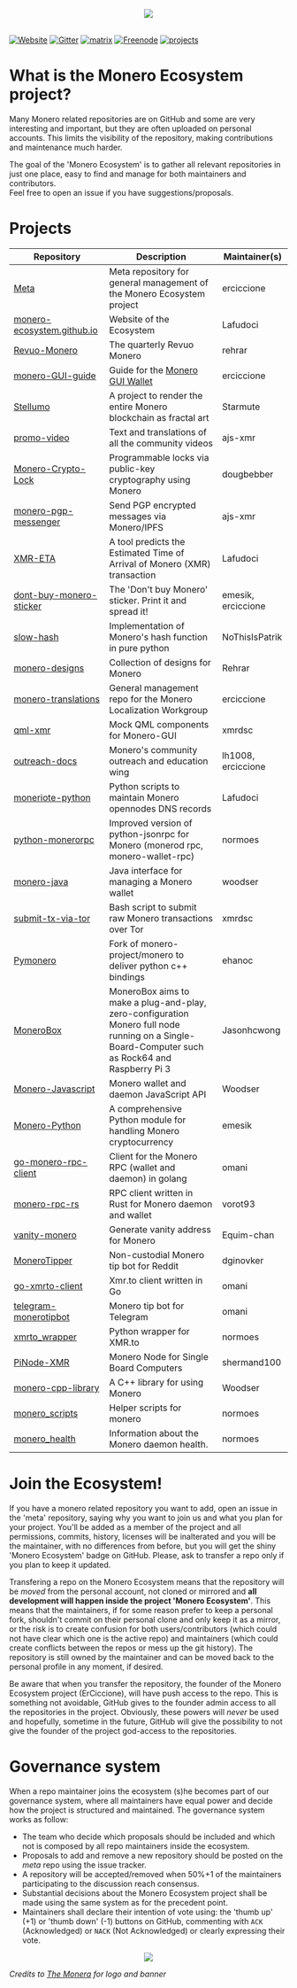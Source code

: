 <div align="center"> 
<img src="media/ecosystem-banner.png">
</div>
&nbsp;

[![Website](https://img.shields.io/badge/website-moneroecosystem.org-brightgreen.svg)](https://moneroecosystem.org) 
[![Gitter](https://badges.gitter.im/monero-ecosystem/community.svg)](https://gitter.im/monero-ecosystem/community) 
[![matrix](https://img.shields.io/badge/chat-on%20matrix-blue.svg)](https://matrix.to/#/!sBrxbtGMtBmLLutGCb:matrix.org) 
[![Freenode](https://img.shields.io/badge/chat-on%20Freenode-orange.svg)](https://webchat.freenode.net/?channels=monero-ecosystem) 
[![projects](https://img.shields.io/badge/Projects-32-red.svg)](#projects)

# What is the Monero Ecosystem project?
Many Monero related repositories are on GitHub and some are very interesting and important, but they are often uploaded on personal accounts. This limits the visibility of the repository, making contributions and maintenance much harder.
&nbsp;

The goal of the 'Monero Ecosystem' is to gather all relevant repositories in just one place, easy to find and manage for both maintainers and contributors.  
Feel free to open an issue if you have suggestions/proposals.

# Projects

| Repository | Description | Maintainer(s) | 
| --- | --- | --- |
|[Meta](https://github.com/monero-ecosystem/meta) | Meta repository for general management of the Monero Ecosystem project | erciccione |
| [monero-ecosystem.github.io](https://github.com/monero-ecosystem/monero-ecosystem.github.io) | Website of the Ecosystem | Lafudoci |
| [Revuo-Monero](https://github.com/monero-ecosystem/Revuo-Monero) | The quarterly Revuo Monero | rehrar |
| [monero-GUI-guide](https://github.com/monero-ecosystem/monero-GUI-guide) | Guide for the [Monero GUI Wallet](https://github.com/monero-project/monero-gui) | erciccione |
| [Stellumo](https://github.com/monero-ecosystem/Stellumo) | A project to render the entire Monero blockchain as fractal art | Starmute |
| [promo-video](https://github.com/monero-ecosystem/promo-video) | Text and translations of all the community videos | ajs-xmr |
| [Monero-Crypto-Lock](https://github.com/monero-ecosystem/Monero-Crypto-Lock) | Programmable locks via public-key cryptography using Monero | dougbebber |
| [monero-pgp-messenger](https://github.com/monero-ecosystem/monero-pgp-messenger) | Send PGP encrypted messages via Monero/IPFS | ajs-xmr |
| [XMR-ETA](https://github.com/monero-ecosystem/XMR-ETA) | A tool predicts the Estimated Time of Arrival of Monero (XMR) transaction | Lafudoci |
| [dont-buy-monero-sticker](https://github.com/monero-ecosystem/dont-buy-monero-sticker) | The 'Don't buy Monero' sticker. Print it and spread it! | emesik, erciccione|
| [slow-hash](https://github.com/monero-ecosystem/slow-hash) | Implementation of Monero's hash function in pure python | NoThisIsPatrik |
| [monero-designs](https://github.com/monero-ecosystem/monero-designs) | Collection of designs for Monero | Rehrar |
| [monero-translations](https://github.com/monero-ecosystem/monero-translations) | General management repo for the Monero Localization Workgroup |erciccione |
| [qml-xmr](https://github.com/monero-ecosystem/qml-xmr) | Mock QML components for Monero-GUI | xmrdsc |
| [outreach-docs](https://github.com/monero-ecosystem/outreach-docs) | Monero's community outreach and education wing | lh1008, erciccione |
| [moneriote-python](https://github.com/monero-ecosystem/moneriote-python) | Python scripts to maintain Monero opennodes DNS records | Lafudoci |
| [python-monerorpc](https://github.com/monero-ecosystem/python-monerorpc) | Improved version of python-jsonrpc for Monero (monerod rpc, monero-wallet-rpc) | normoes |
| [monero-java](https://github.com/monero-ecosystem/monero-java) | Java interface for managing a Monero wallet | woodser |
| [submit-tx-via-tor](https://github.com/monero-ecosystem/submit-tx-via-tor) | Bash script to submit raw Monero transactions over Tor | xmrdsc |
| [Pymonero](https://github.com/monero-ecosystem/pymonero) | Fork of monero-project/monero to deliver python c++ bindings | ehanoc |
| [MoneroBox](https://github.com/monero-ecosystem/monerobox) | MoneroBox aims to make a plug-and-play, zero-configuration Monero full node running on a Single-Board-Computer such as Rock64 and Raspberry Pi 3 | Jasonhcwong |
| [Monero-Javascript](https://github.com/monero-ecosystem/monero-javascript) | Monero wallet and daemon JavaScript API | Woodser |
| [Monero-Python](https://github.com/monero-ecosystem/monero-python) | A comprehensive Python module for handling Monero cryptocurrency | emesik |
| [go-monero-rpc-client](https://github.com/monero-ecosystem/go-monero-rpc-client) | Client for the Monero RPC (wallet and daemon) in golang | omani |
| [monero-rpc-rs](https://github.com/monero-ecosystem/monero-rpc-rs) | RPC client written in Rust for Monero daemon and wallet | vorot93 |
| [vanity-monero](https://github.com/monero-ecosystem/vanity-monero) | Generate vanity address for Monero | Equim-chan |
| [MoneroTipper](https://github.com/monero-ecosystem/MoneroTipper) | Non-custodial Monero tip bot for Reddit | dginovker |
| [go-xmrto-client](https://github.com/monero-ecosystem/go-xmrto-client) | Xmr.to client written in Go | omani |
| [telegram-monerotipbot](https://github.com/monero-ecosystem/telegram-monerotipbot) | Monero tip bot for Telegram | omani |
| [xmrto_wrapper](https://github.com/monero-ecosystem/xmrto_wrapper) | Python wrapper for XMR.to | normoes |
| [PiNode-XMR](https://github.com/monero-ecosystem/PiNode-XMR) | Monero Node for Single Board Computers | shermand100 |
| [monero-cpp-library](https://github.com/monero-ecosystem/monero-cpp) | A C++ library for using Monero | Woodser |
| [monero_scripts](https://github.com/monero-ecosystem/monero_scripts) | Helper scripts for monero  | normoes |
| [monero_health](https://github.com/monero-ecosystem/monero_health) | Information about the Monero daemon health. | normoes |

# Join the Ecosystem!
If you have a monero related repository you want to add, open an issue in the 'meta' repository, saying why you want to join us and what you plan for your project. You'll be added as a member of the project and all permissions, commits, history, licenses will be inalterated and you will be the maintainer, with no differences from before, but you will get the shiny 'Monero Ecosystem' badge on GitHub. Please, ask to transfer a repo only if you plan to keep it updated.
&nbsp;

Transfering a repo on the Monero Ecosystem means that the repository will be *moved* from the personal account, not cloned or mirrored and **all development will happen inside the project 'Monero Ecosystem'**. This means that the maintainers, if for some reason prefer to keep a personal fork, shouldn't commit on their personal clone and only keep it as a mirror, or the risk is to create confusion for both users/contributors (which could not have clear which one is the active repo) and maintainers (which could create conflicts between the repos or mess up the git history). The repository is still owned by the maintainer and can be moved back to the personal profile in any moment, if desired.
&nbsp;

Be aware that when you transfer the repository, the founder of the Monero Ecosystem project (ErCiccione), will have push access to the repo. This is something not avoidable, GitHub gives to the founder admin access to all the repositories in the project. Obviously, these powers will *never* be used and hopefully, sometime in the future, GitHub will give the possibility to not give the founder of the project god-access to the repositories.

# Governance system
When a repo maintainer joins the ecosystem (s)he becomes part of our governance system, where all maintainers have equal power and decide how the project is structured and maintained. The governance system works as follow:

+ The team who decide which proposals should be included and which not is composed by all repo maintainers inside the ecosystem.
+ Proposals to add and remove a new repository should be posted on the *meta* repo using the issue tracker.
+ A repository will be accepted/removed when 50%+1 of the maintainers participating to the discussion reach consensus.
+ Substantial decisions about the Monero Ecosystem project shall be made using the same system as for the precedent point.
+ Maintainers shall declare their intention of vote using: the 'thumb up' (+1) or 'thumb down' (-1) buttons on GitHub, commenting with `ACK` (Acknowledged) or `NACK` (Not Acknowledged) or clearly expressing their vote.


<p align="center"> 
<img src="media/ecosystem-logo.png">
</p>

*Credits to [The Monera](https://www.themonera.art/) for logo and banner*

